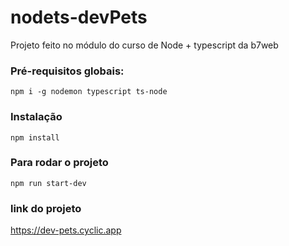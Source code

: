# nodets-devPets
Projeto feito no módulo do curso de Node + typescript da b7web

### Pré-requisitos globais:
`npm i -g nodemon typescript ts-node`

### Instalação
`npm install` 

### Para rodar o projeto
`npm run start-dev`

### link do projeto
<a href="https://dev-pets.cyclic.app" target="_blank">https://dev-pets.cyclic.app</a>
